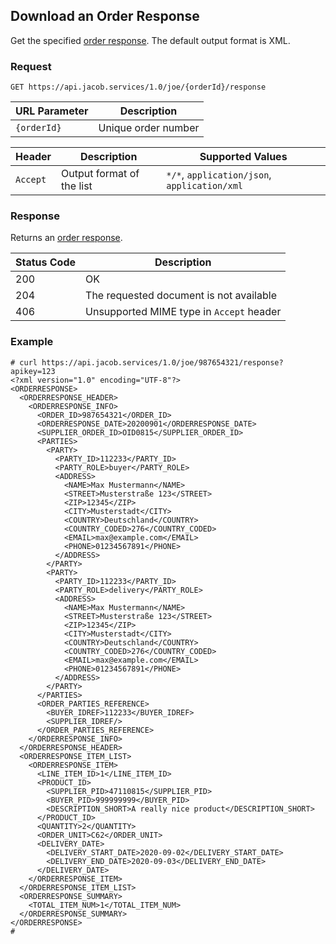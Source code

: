 ## Download an Order Response
Get the specified [order response](response_object.md). The default output format is XML.

### Request
`GET https://api.jacob.services/1.0/joe/{orderId}/response`

| URL Parameter | Description |
| --- | --- |
| `{orderId}` | Unique order number |

| Header | Description | Supported Values |
| --- | --- | --- |
| `Accept` | Output format of the list | `*/*`, `application/json`, `application/xml` |

### Response
Returns an [order response](response_object.md).

| Status Code | Description |
| --- | --- |
| 200 | OK |
| 204 | The requested document is not available |
| 406 | Unsupported MIME type in `Accept` header |

### Example
```
# curl https://api.jacob.services/1.0/joe/987654321/response?apikey=123
<?xml version="1.0" encoding="UTF-8"?>
<ORDERRESPONSE>
  <ORDERRESPONSE_HEADER>
    <ORDERRESPONSE_INFO>
      <ORDER_ID>987654321</ORDER_ID>
      <ORDERRESPONSE_DATE>20200901</ORDERRESPONSE_DATE>
      <SUPPLIER_ORDER_ID>OID0815</SUPPLIER_ORDER_ID>
      <PARTIES>
        <PARTY>
          <PARTY_ID>112233</PARTY_ID>
          <PARTY_ROLE>buyer</PARTY_ROLE>
          <ADDRESS>
            <NAME>Max Mustermann</NAME>
            <STREET>Musterstraße 123</STREET>
            <ZIP>12345</ZIP>
            <CITY>Musterstadt</CITY>
            <COUNTRY>Deutschland</COUNTRY>
            <COUNTRY_CODED>276</COUNTRY_CODED>
            <EMAIL>max@example.com</EMAIL>
            <PHONE>01234567891</PHONE>
          </ADDRESS>
        </PARTY>
        <PARTY>
          <PARTY_ID>112233</PARTY_ID>
          <PARTY_ROLE>delivery</PARTY_ROLE>
          <ADDRESS>
            <NAME>Max Mustermann</NAME>
            <STREET>Musterstraße 123</STREET>
            <ZIP>12345</ZIP>
            <CITY>Musterstadt</CITY>
            <COUNTRY>Deutschland</COUNTRY>
            <COUNTRY_CODED>276</COUNTRY_CODED>
            <EMAIL>max@example.com</EMAIL>
            <PHONE>01234567891</PHONE>
          </ADDRESS>
        </PARTY>
      </PARTIES>
      <ORDER_PARTIES_REFERENCE>
        <BUYER_IDREF>112233</BUYER_IDREF>
        <SUPPLIER_IDREF/>
      </ORDER_PARTIES_REFERENCE>
    </ORDERRESPONSE_INFO>
  </ORDERRESPONSE_HEADER>
  <ORDERRESPONSE_ITEM_LIST>
    <ORDERRESPONSE_ITEM>
      <LINE_ITEM_ID>1</LINE_ITEM_ID>
      <PRODUCT_ID>
        <SUPPLIER_PID>47110815</SUPPLIER_PID>
        <BUYER_PID>999999999</BUYER_PID>
        <DESCRIPTION_SHORT>A really nice product</DESCRIPTION_SHORT>
      </PRODUCT_ID>
      <QUANTITY>2</QUANTITY>
      <ORDER_UNIT>C62</ORDER_UNIT>
      <DELIVERY_DATE>
        <DELIVERY_START_DATE>2020-09-02</DELIVERY_START_DATE>
        <DELIVERY_END_DATE>2020-09-03</DELIVERY_END_DATE>
      </DELIVERY_DATE>
    </ORDERRESPONSE_ITEM>
  </ORDERRESPONSE_ITEM_LIST>
  <ORDERRESPONSE_SUMMARY>
    <TOTAL_ITEM_NUM>1</TOTAL_ITEM_NUM>
  </ORDERRESPONSE_SUMMARY>
</ORDERRESPONSE>
#
```